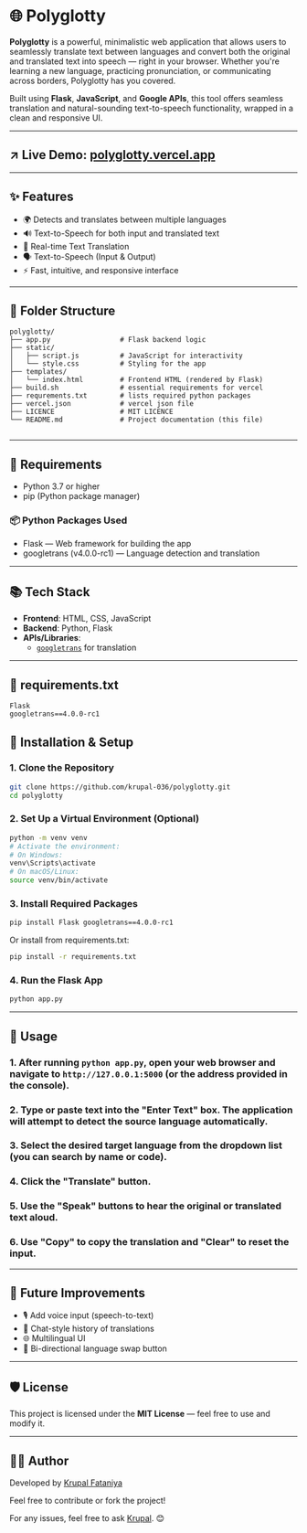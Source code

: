 # 🌐 Polyglotty

**Polyglotty** is a powerful, minimalistic web application that allows users to seamlessly translate text between languages and convert both the original and translated text into speech — right in your browser. Whether you're learning a new language, practicing pronunciation, or communicating across borders, Polyglotty has you covered.

Built using **Flask**, **JavaScript**, and **Google APIs**, this tool offers seamless translation and natural-sounding text-to-speech functionality, wrapped in a clean and responsive UI.

---
## ↗️ Live Demo: [polyglotty.vercel.app](https://polyglotty.vercel.app/)
---

## ✨ Features

- 🌍 Detects and translates between multiple languages
- 🔊 Text-to-Speech for both input and translated text
- 🔁 Real-time Text Translation
- 🗣️ Text-to-Speech (Input & Output)
- ⚡ Fast, intuitive, and responsive interface

---

## 📁 Folder Structure

```
polyglotty/
├── app.py                 # Flask backend logic
├── static/
│   ├── script.js          # JavaScript for interactivity
│   └── style.css          # Styling for the app
├── templates/
│   └── index.html         # Frontend HTML (rendered by Flask)
├── build.sh               # essential requirements for vercel
├── requrements.txt        # lists required python packages
├── vercel.json            # vercel json file
├── LICENCE                # MIT LICENCE
└── README.md              # Project documentation (this file)


```

---

## 🚀 Requirements

- Python 3.7 or higher
- pip (Python package manager)

### 📦 Python Packages Used
- Flask — Web framework for building the app
- googletrans (v4.0.0-rc1) — Language detection and translation

---

## 📚 Tech Stack

- **Frontend**: HTML, CSS, JavaScript
- **Backend**: Python, Flask
- **APIs/Libraries**:
  - [`googletrans`](https://pypi.org/project/googletrans/) for translation

---

## 📄 requirements.txt

```
Flask
googletrans==4.0.0-rc1
```


## 🔧 Installation & Setup

### 1. Clone the Repository

```bash
git clone https://github.com/krupal-036/polyglotty.git
cd polyglotty
```

### 2. Set Up a Virtual Environment (Optional)

```bash
python -m venv venv
# Activate the environment:
# On Windows:
venv\Scripts\activate
# On macOS/Linux:
source venv/bin/activate
```

### 3. Install Required Packages

```bash
pip install Flask googletrans==4.0.0-rc1
```

Or install from requirements.txt:

```bash
pip install -r requirements.txt
```

### 4. Run the Flask App

```bash
python app.py
```

---

## 🚀 Usage

### 1. After running `python app.py`, open your web browser and navigate to `http://127.0.0.1:5000` (or the address provided in the console).
### 2. Type or paste text into the "Enter Text" box. The application will attempt to detect the source language automatically.
### 3. Select the desired target language from the dropdown list (you can search by name or code).
### 4. Click the "Translate" button.
### 5. Use the "Speak" buttons to hear the original or translated text aloud.
### 6. Use "Copy" to copy the translation and "Clear" to reset the input.

---

## 📌 Future Improvements

- 🎙️ Add voice input (speech-to-text)
- 💬 Chat-style history of translations
- 🌐 Multilingual UI
- 🔁 Bi-directional language swap button

---

## 🛡️ License

This project is licensed under the **MIT License** — feel free to use and modify it.

---

## 👨‍💻 Author

Developed by [Krupal Fataniya](https://github.com/krupal-036)

Feel free to contribute or fork the project!

For any issues, feel free to ask [Krupal](mailto:krupalfataniya007@gmail.com). 😊
